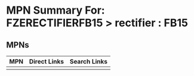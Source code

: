 



# MPN Summary For: FZERECTIFIERFB15 > rectifier : FB15

## MPNs
  

|MPN|Direct Links|Search Links|
| :--- | :--- | :--- |
||||

